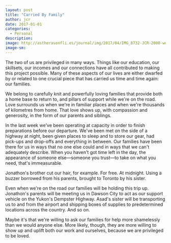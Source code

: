 ```yaml
---
layout: post
title: "Carried By Family"
author: jcr
date: 2017-01-01
categories:
  - Personal
description: 
image: http://astheravenfli.es/journal/img/2017/04/IMG_8732-JCR-2000-web.jpg
image-sm:
---
```


The two of us are privileged in many ways. Things like our education, our skillsets, our incomes and our connections have all contributed to making this project possible. Many of these aspects of our lives are either dwarfed by or related to one crucial piece that has carried us time and time again: our families.

We belong to carefully knit and powerfully loving families that provide both a home base to return to, and pillars of support while we're on the road. Love surrounds us when we're in familiar places and when we're thousands of kilometres from home. That love shows up, with compassion and generosity, in the form of our parents and siblings.

In the last week we've been operating at capacity in order to finish preparations before our departure. We've been met on the side of a highway at night, been given places to sleep and to store our gear, had pick-ups and drop-offs and everything in between. Our families have been there for us in ways that no one else could and in ways that we can't adequately describe. When you haven't got time left in the day, the appearance of someone else—someone you trust—to take on what you need, that's immeasurable.

Jonathon's brother cut our hair, for example. For free. At midnight. Using a buzzer borrowed from his parents, brought to Toronto by his sister.

Even when we're on the road our families will be holding this trip up. Jonathon's parents will be meeting us in Dawson City to act as our support vehicle on the Yukon's Dempster Highway. Asad's sister will be transporting us to and from the airport and shipping boxes of supplies to predetermined locations across the country. And so on.

Maybe it's that we're willing to ask our families for help more shamelessly than we would anyone else. More likely, though, they are more willing to show up and uplift both our work and ourselves, because we are privileged to be loved.